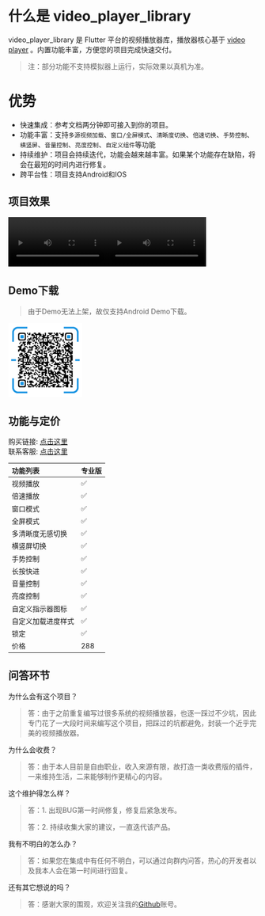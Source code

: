 # 什么是 video_player_library

video_player_library 是 Flutter 平台的视频播放器库，播放器核心基于 [video player](https://pub.dev/packages/video_player) 。内置功能丰富，方便您的项目完成快速交付。

> 注：部分功能不支持模拟器上运行，实际效果以真机为准。

# 优势

* 快速集成：参考文档两分钟即可接入到你的项目。
* 功能丰富：支持`多源视频加载`、`窗口/全屏模式`、`清晰度切换`、`倍速切换`、`手势控制`、`横竖屏`、`音量控制`、`亮度控制`、`自定义组件`等功能
* 持续维护：项目会持续迭代，功能会越来越丰富。如果某个功能存在缺陷，将会在最短的时间内进行修复。
* 跨平台性：项目支持Android和IOS

## 项目效果
<video controls width="200" autoplay src="video/足趣社区.mp4"></video><video controls width="200" autoplay src="video/demo.mp4"></video>

## Demo下载
> 由于Demo无法上架，故仅支持Android Demo下载。

<img src="images/qrcode.png" width="150px"/>

## 功能与定价

购买链接: [点击这里](http://wpa.qq.com/msgrd?v=3&uin=690717394&site=qq&menu=yes)   
联系客服: [点击这里](http://wpa.qq.com/msgrd?v=3&uin=690717394&site=qq&menu=yes)

| 功能列表           | 专业版 |
| :----------------- | :----- |
| 视频播放           | ✅      |
| 倍速播放           | ✅      |
| 窗口模式           | ✅      |
| 全屏模式           | ✅      |
| 多清晰度无感切换   | ✅      |
| 横竖屏切换         | ✅      |
| 手势控制           | ✅      |
| 长按快进           | ✅      |
| 音量控制           | ✅      |
| 亮度控制           | ✅      |
| 自定义指示器图标   | ✅      |
| 自定义加载进度样式 | ✅      |
| 锁定               | ✅      |
| 价格               | 288    |

## 问答环节

为什么会有这个项目？

> 答：由于之前重复编写过很多系统的视频播放器，也逐一踩过不少坑，因此专门花了一大段时间来编写这个项目，把踩过的坑都避免，封装一个近乎完美的视频播放器。

为什么会收费？

> 答：由于本人目前是自由职业，收入来源有限，故打造一类收费版的插件，一来维持生活，二来能够制作更精心的内容。

这个维护得怎么样？

> 答：1. 出现BUG第一时间修复，修复后紧急发布。
>
> 答：2. 持续收集大家的建议，一直迭代该产品。

我有不明白的怎么办？

> 答：如果您在集成中有任何不明白，可以通过向群内问答，热心的开发者以及我本人会在第一时间进行回复。

还有其它想说的吗？

> 答：感谢大家的围观，欢迎关注我的[Github](https://github.com/JiangJuHong)账号。

